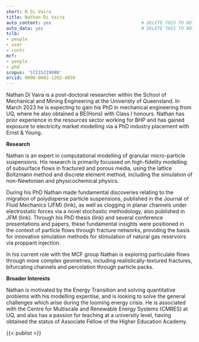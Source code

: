 ```yaml
---
short: N Di Vaira
title: Nathan Di Vaira
auto_content: yes                                  # DELETE THIS TO NOT AUTO GENERATE CONTENT
auto_data: yes                                     # DELETE THIS TO NOT AUTO GENERATE METADATA
tclb:
- people
- user
- contr
mcf:
- people
- phd
scopus: '57215219080'
orcid: 0000-0002-1302-4859
---
```


Nathan Di Vaira is a post-doctoral researcher within the School of Mechanical and Mining Engineering at the Univeristy of Queensland. In March 2023 he is expecting to gain his PhD in mechanical engineering from UQ, where he also obtained a BE(Hons) with Class I honours. Nathan has prior experience in the resources sector working for BHP and has gained exposure to electricity market modelling via a PhD industry placement with Ernst & Young.

**Research**

Nathan is an expert in computational modelling of granular micro-particle suspensions. His research is primarily focussed on high-fidelity modelling of subsurface flows in fractured and porous media, using the lattice Boltzmann method and discrete element method, including the simulation of non-Newtonian and physicochemical physics.

During his PhD Nathan made fundamental discoveries relating to the migration of polydisperse particle suspensions, published in the Journal of Fluid Mechanics (JFM) (link), as well as clogging in planar channels under electrostatic forces via a novel stochastic methodology, also published in JFM (link). Through his PhD thesis (link) and several conference presentations and papers, these fundamental insights were positioned in the context of particle flows through fracture networks, providing the basis for innovative simulation methods for stimulation of natural gas reservoirs via proppant injection.

In his current role with the MCF group Nathan is exploring particulate flows through more complex geometries, including realistically-textured fractures, bifurcating channels and percolation through particle packs. 

**Broader Interests**

Nathan is motivated by the Energy Transition and solving quantitative problems with his modelling expertise, and is looking to solve the general challenges which arise during the looming energy crisis. He is associated with the Centre for Multiscale and Renewable Energy Systems (CMRES) at UQ, and also has a passion for teaching at a university level, having obtained the status of Associate Fellow of the Higher Education Academy.

{{< publist >}}
